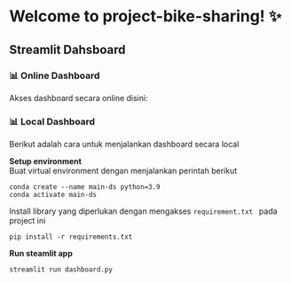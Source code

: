 # Welcome to project-bike-sharing! ✨

## Streamlit Dahsboard
### 📊 **Online Dashboard**<br>
Akses dashboard secara online disini: 

### 📊 **Local Dashboard**<br>
Berikut adalah cara untuk menjalankan dashboard secara local

**Setup environment**<br>
Buat virtual environment dengan menjalankan perintah berikut
```
conda create --name main-ds python=3.9
conda activate main-ds
```
Install library yang diperlukan dengan mengakses ``requirement.txt `` pada project ini
```
pip install -r requirements.txt
```
**Run steamlit app**
```
streamlit run dashboard.py
```
